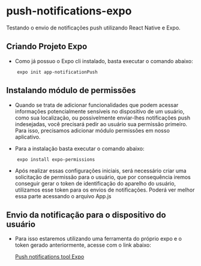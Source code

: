 # push-notifications-expo
Testando o envio de notificações push utilizando React Native e Expo.

## Criando Projeto Expo
- Como já possuo o Expo cli instalado, basta executar o comando abaixo:
```
    expo init app-notificationPush
```

## Instalando módulo de permissões
-  Quando se trata de adicionar funcionalidades que podem acessar informações potencialmente sensíveis no dispositivo de um usuário, como sua localização, ou possivelmente enviar-lhes notificações push indesejadas, você precisará pedir ao usuário sua permissão primeiro. Para isso, precisamos adicionar módulo permissões em nosso aplicativo.
    
- Para a instalação basta executar o comando abaixo:
```
    expo install expo-permissions
```

- Após realizar essas configurações iniciais, será necessário criar uma solicitação de 
permissão para o usuário, que por consequência iremos conseguir gerar o token de identificação do aparelho do usuário, utilizamos esse token para os envios de notificações. Poderá ver melhor essa parte acessando o arquivo App.js

## Envio da notificação para o dispositivo do usuário
- Para isso estaremos utilizando uma ferramenta do próprio expo e o token gerado anteriormente, acesse com o link abaixo: 
        
    [Push notifications tool Expo](https://expo.io/notifications)

    
    